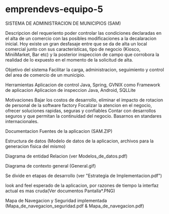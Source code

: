 # emprendevs-equipo-5
SISTEMA DE ADMINISTRACION DE MUNICIPIOS (SAM)

Descripcion del requeriento
poder controlar las condiciones declaradas en el alta de un comercio con las posibles modificaciones a la decalaracion inicial.
Hoy existe un gran desfasaje entre que se da de alta un local comercial junto con sus caracteristicas, tipo de negocio (Kiosco, MiniiMarket, Bar etc) y la posterior inspeccion de campo que corrobora la realidad de lo expuesto en el momento de la solicitud de alta. 


Objetivo del sistema
Facilitar la carga, administracion, seguimiento y control del area de comercio de un municipio.


Herramientas
Aplicacion de control Java, Spring, GVNIX como Framework de aplicacion
Aplicacion de inspeccion Java, Android, SQLLite


Motivaciones
Bajar los costos de desarrollo, eliminar el impacto de rotacion de personal de la software factory
Focalizar la atencion en el negocio, ofrecer soluciones rapidas, seguras y confiables
Contar con desarrollos seguros y que permitan la continuidad del negocio. Basarnos en standares internacionales.


Documentacion
Fuentes de la aplicacion (SAM.ZIP)

Estructura de datos (Modelo de datos de la aplicacion, archivos para la generacion fisica del mismo)

Diagrama de entidad Relacion (ver Modelos_de_datos.pdf)

Diagrama de contexto general (General.gif)

Se divide en etapas de desarrollo (ver "Estrategia de Implementacion.pdf")

look and feel esperado de la aplicacion, por razones de tiempo la interfaz actual es mas cruda(Ver documentos Pantalla*.PNG)


Mapa de Navegacion y Seguridad implementada (Mapa_de_navegacion_seguridad.pdf & Mapa_de_navegacion.pdf)


